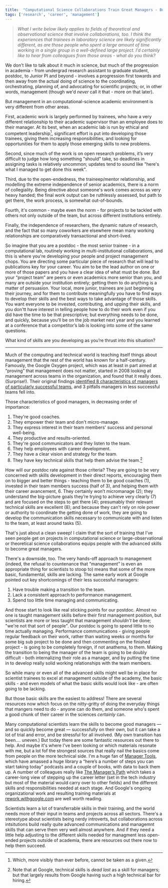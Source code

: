 ```yaml
---
title:  "Computational Science Collaborations Train Great Managers - But They Might Need Help Becoming Good First"
tags: ['research', 'career', 'management']
---
```


> _What I write below likely applies to fields of theoretical
> and observational science that involve collaborations, too. I think
> the experiences that trainees in laboratory science are likely
> significantly different, as are those people who spent a large
> amount of time working in a single group in a well-defined large
> project.  I’d certainly like to hear from colleagues from those
> areas - what do you think?_

We don't like to talk about it much in science, but much of the
progression in academia - from undergrad research assistant to
graduate student, postdoc, to Junior PI and beyond - involves a
progression first towards and then away from the actual doing of
science to the coordinating, orchestrating, planning of, and
advocating for scientific projects; or, in other words, management
(though we'd _never_ call it that - more on that later).

But management in an computational-science academic environment is
very different from other areas.

First, academic work is largely performed by trainees, who have a
very different relationship to their academic supervisor than an
employee does to their manager.  At its best, when an academic lab
is run by ethical and competent leadership[^1], significant effort
is put into developing those trainees, giving them increasing
responsibilities, and looking for opportunities for them to apply
those emerging skills to new problems.

Second, since much of the work is on open research problems, it’s
very difficult to judge how long something "should" take, so deadlines
in assigning tasks is relatively uncommon; updates tend to sound like
"here's what I managed to get done this week".

Third, due to the open-endedness, the traineep/mentor relationship,
and modelling the extreme independence of senior academics, there
is a norm of collegiality.  Being directive about someone's work
comes across as very heavy handed; the final work output can be
ruthlessly assessed, but path to get there, the work process, is
somewhat out-of-bounds.

Fourth, it's common - maybe even the norm - for projects to be
tackled with others not only outside of the team, but across different
institutions entirely.

Finally, the independence of researchers, the dynamic nature of
research, and the fact that so many coworkers are elsewhere mean
many working relationships are comparatively transactional and
short-lived.

So imagine that you are a postdoc - the most senior trainee - in a
computational lab, routinely working in multi-institutional
collaborations, and this is where you're developing your people and
project management chops.  You are directing some particular piece
of research that will lead to publications key for your career.
You aim to be the lead author on one or more of those papers and
you have a clear idea of what must be done.  But your &ldquo;project team&rdquo;
are peers or even academics more senior than you, and many are
outside your institution entirely; getting them to do anything is
a matter of persuasion.  Your local, more junior, trainees are just
beginning their journey, and for them to contribute meaningfully
you have to find ways to develop their skills and the best ways to
take advantage of those skills.  You want everyone to be invested,
contributing, and upping their skills, and you don'tt have interest
in telling people how to do their work even if you did have the
time to be that prescriptive; but everything needs to be done, and
quickly, because you’ll be on the job market next year and you
learned at a conference that a competitor’s lab is looking into
some of the same questions.

What kind of skills are you developing as you’re thrust into this situation?

- - -

Much of the computing and technical world is teaching itself things
about management that the rest of the world has known for a
half-century.  Famously, the Google Oxygen project, which was at
least in part aimed at “proving” that management does not matter,
started in 2008 looking at management across teams in the organization,
and found that it really does.  (Surprise!).  Their original findings
[identified 8 characteristics of managers of particularly successful
teams](https://www.inc.com/marcel-schwantes/the-8-biggest-things-that-google-managers-do-to-su.html),
and 3 pitfalls managers in less successful teams fell into.

Those characteristics of good managers, in decreasing order of importance:

1. They're good coaches.
2. They empower their team and don't micro-manage.
3. They express interest in their team members' success and personal well-being.
4. They productive and results-oriented.
5. They're good communicators and they listen to the team.
6. They help employees with career development.
7. They have a clear vision and strategy for the team.
8. They have key technical skills that help them advise the team.[^2]

How will our postdoc rate against those criteria?  They are going
to be very concerned with skills development in their direct reports,
encouraging them on to bigger and better things - teaching them to
be good coaches (1), invested in their team members success (half
of 3), and helping them with their career avancement, 6.  They
certainly won’t micromanage (2); they understand the big-picture
goals they’re trying to achieve very clearly (7) and are focused
on the steps to get there (4); presumably their relevant technical
skills are excellent (8); and because they can't rely on role power
or authority to coordinate the getting done of work, they are going
to develop the communication skills necessary to communicate with
and listen to the team, at least around tasks (5).

That's just about a clean sweep!  I claim that the sort of
training that I’ve seen people get on projects in computational
science or large-observational or theoretical science collaborations
equips people with the advanced skills to become great managers.

There's a downside, too.  The very hands-off approach to management (indeed, the refusal to countenance that “management” is even an appropriate thing for scientists to stoop to) means that some of the more basic, fundamental, skills are lacking.  The same early work at Google pointed out key shortcomings of their less successful managers:

1. Have trouble making a transition to the team.
2. Lack a consistent approach to performance management.
3. Spend too little time managing and communicating.

And those start to look like real sticking points for our postdoc.
Almost no one is taught management skills before their first
management position, but scientists are more or less taught that
management _shouldn't_ be done; "we're not that sort of people".
Our postdoc is going to spend little to no time actually managing.
Performance communications - giving people regular feedback on their
work, rather than waiting weeks or months for some big sub project
to be done and then commenting on the finished project - is going
to be completely foreign, if not anathema, to them.   Making the
transition to being the manager of the team is going to be doubly
difficult - both internalizing their role as a manager, and by
putting the time in to develop really solid working relationships
with the team members.

So while many or even all of the advanced skills might well be in
place for scientist trainees to excel at management outside of the
academy, the basic skills - and even models of what the basic skills
would look like - are often going to be lacking.

But those basic skills are the easiest to address!  There are several
resources now which focus on the nitty-gritty of doing the everyday
things that mangers need to do - anyone can do them, and someone
who's spent a good chunk of their career in the sciences _certainly_
can.

Many computational scientists learn the skills to become good
managers &mdash; and so quickly become great &mdash; successfully
on their own, but it can take a lot of trial and error, and be
stressful for all involved.  (My own transition has been.... uneven.)
But today there are some fantastic resources out there to help.
And maybe it's where I've been looking or which materials resonate
with me, but a lot fof the strongest sources that really nail the
basics come from people on the more technical side.  I'm a huge fan
of [Manager Tools](https://www.manager-tools.com), which have amassed
a huge library a “here’s a number of steps you can start taking
today” podcasts and a couple of books, with data to back them up.
A number of colleagues really like [The Manager’s
Path](https://www.oreilly.com/library/view/the-managers-path/9781491973882/)
which takes a career-long view of stepping up the career letter
(set in the tech industry but most of the material would carry over
to other fields) and the different skills and responsibilities
needed at each stage.  And Google's ongoing organizational work 
and resulting training materials at [rework.withgoogle.com](https://rework.withgoogle.com )
are well worth reading.

Scientists learn a lot of transferrable skills in their training,
and the world needs more of their input in teams and projects
across all sectors.  There's a stereotype about scientists being
nerdy introverts, but collaborations across intsitutions build really 
quite advanced communications and managemnt skills that can serve
them very well almost anywhere.  And if they need a little help
adjusting to the different skills needed for managment less open-ended
projects outside of academia, there are resources out there now to
help them succeed.

[^1]: Which, more visibly than ever before, cannot be taken as a given.
[^2]: Note that at Google, technical skills is _dead last_ as a skill for managers; but that largely results from Google having such a high technical bar for hiring.
